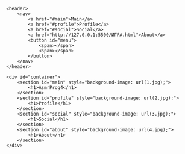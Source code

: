 <!DOCTYPE html>
<html lang="en">

<head>
    <meta charset="UTF-8">
    <meta name="viewport" content="width=device-width, initial-scale=1.0">
    <title>Animated Scrolling Nav</title>
    <style>
        
body{
    background-color: #000;
    color: #fff;
    font-family: 'Roboto', sans-serif;
    overflow-x: hidden;
}

#container{
    transition: 1s all ease-in-out;
}

#container.menuopen{
    filter: blur(8px);
    transform: scale(1.2);
}

section{
    display: flex;
    align-items: center;
    justify-content: center;
    height:100pv;
    position: relative;
    background-size: cover;
    padding: 50px;
}


section h1{
    font-size: 120px;
    z-index: 2;
}

header{
    z-index: 9999;
    position: relative;
}

header nav{
    height: 80px;
    display: flex;
    align-items: center;
    justify-content: center;
    position: fixed;
    left: 0;
    right: 0;
    width: 420px;
    z-index: 100;
    top: 130px;
    margin: 0 auto;
    background: rgba(255, 255, 255, 0.2);
    box-shadow: 0 4px 30px rgba(0, 0, 0, 0.1);
    backdrop-filter: blur(5px);
    -webkit-backdrop-filter: blur(5px);
    border-radius: 10px;
    border: 1px solid rgba(255, 255, 255, 0.3);
    transition: 1s all cubic-bezier(0.080, 0.9, 0.18, 1) 0.2s;
}

header nav a{
    color: #fff;
    text-decoration: none;
    font-weight: 700;
    padding: 10px 16px;
    font-size: 18px;
    letter-spacing: 1.8px;
    transition: 0.3s all cubic-bezier(0.080, 0.9, 0.18, 1) 0.6s, 0.3s color ease;
}

header nav a:hover{
    color: #000;
}

header nav button{
    background: rgba(255, 255, 255, 0.1);
    box-shadow: 0 4px 30px rgba(0, 0, 0, 0.1);
    width: 60px;
    height: 60px;
    backdrop-filter: blur(5px);
    -webkit-backdrop-filter: blur(5px);
    border: 1px solid rgba(255, 255, 255, 0.3);
    position: absolute;
    z-index: 100;
    left: 0;
    right: 0;
    top: 0;
    bottom: 0;
    margin: auto;
    border-radius: 100%;
    cursor: pointer;
    transform: scale(0);
    transition: 0.3s all cubic-bezier(0.080, 0.9, 0.18, 1) 0.2s;
}

header nav button span{
    width: 50%;
    background-color: #fff;
    height: 3px;
    display: block;
    margin: 4px auto;
    transform: scale(0);
    transition: 0.6s transform cubic-bezier(0.080, 0.9, 0.18, 1) 0s, 0.3s margin ease-in 0s;
}

header nav button:hover span{
    margin: 9px auto;
}

header.sticky #logo{
    opacity: 0;
}

header.sticky nav{
    top: 20px;
    padding: 0;
    width: 80px;
    height: 80px;
}

header.sticky nav button{
    transform: scale(1);
    transition-delay: 0.3s;
}

header.sticky nav button span{
    transform: scaleX(1);
    transition: 0.6s transform cubic-bezier(0.080, 0.9, 0.18, 1) 0.8s, 0.3s margin ease-in 0s;
}

header.sticky nav a{
    opacity: 0;
    transform: scale(0.3);
    transition-delay: 0.1s;
}

@media screen and (max-width: 520px) {
    
    header nav{
        height: 60px;
        width: 390px;
    }

    header nav button{
        width: 50px;
        height: 50px;
    }

    header nav a{
        font-size: 16px;
    }

    section h1{
        font-size: 80px;
    }

    header.sticky nav{
        width: 70px;
        height: 70px;
    }

}
    </style>
</head>

<body>

    <header>
        <nav>
            <a href="#main">Main</a>
            <a href="#profile">Profile</a>
            <a href="#social">Social</a>
            <a href="http://127.0.0.1:5500/ИГРА.html">About</a>
            <button id="menu">
                <span></span>
                <span></span>
            </button>
        </nav>
    </header>

    <div id="container">
        <section id="main" style="background-image: url(1.jpg);">
            <h1>AsmrProg4</h1>
        </section>
        <section id="profile" style="background-image: url(2.jpg);">
            <h1>Profile</h1>
        </section>
        <section id="social" style="background-image: url(3.jpg);">
            <h1>Social</h1>
        </section>
        <section id="about" style="background-image: url(4.jpg);">
            <h1>About</h1>
        </section>
    </div>
   <script>
        document.addEventListener('DOMContentLoaded', function () {
    const header = document.querySelector('header');
    const container = document.getElementById('container');
    const menuButton = document.getElementById('menu');
    const links = document.querySelectorAll('a[href^="#"]');

    // Function to handle the scroll
    function handleScroll() {
        container.classList.remove('menuopen');
        header.classList.toggle('sticky', window.scrollY >= 100);
    }

    // Function to handle menu button click
    function handleMenuButtonClick() {
        header.classList.remove('sticky');
        container.classList.toggle('menuopen');
    }

    // Function to handle anchor links click
    function handleLinkClick(event) {
        event.preventDefault();
        const targetId = this.getAttribute('href');
        const targetElement = document.querySelector(targetId);
        if (targetElement) {
            targetElement.scrollIntoView({
                behavior: 'smooth'
            });
        }
    }

    // Function to close the menu when clicking outside and show the sticky menu
    function handleCloseOutside(event) {
        if (!menuButton.contains(event.target)) {
            // Check if the click was outside the menu button
            container.classList.remove('menuopen');
            header.classList.add('sticky');
        }
    }

    window.addEventListener('scroll', handleScroll);
    menuButton.addEventListener('click', handleMenuButtonClick);
    links.forEach(link => link.addEventListener('click', handleLinkClick));

    // Listen for clicks anywhere in document
    document.addEventListener('click', handleCloseOutside);
});
    </script>
</body>

</html>

